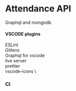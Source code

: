 # Attendance API

Graphql and mongodb

#### VSCODE plugins

ESLint \
Gitlens \
Graphql for vscode \
live server \
prettier \
vscode-icons \

### CI
